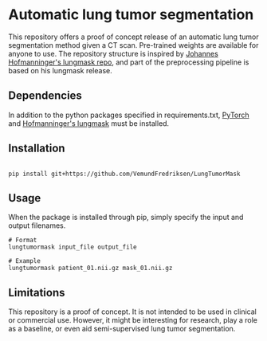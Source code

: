 # Automatic lung tumor segmentation
This repository offers a proof of concept release of an automatic lung tumor segmentation method given a CT scan. Pre-trained weights are available for anyone to use. The repository structure is inspired by [Johannes Hofmanninger's lungmask repo](https://github.com/JoHof/lungmask), and part of the preprocessing pipeline is based on his lungmask release.

## Dependencies
In addition to the python packages specified in requirements.txt, [PyTorch](https://pytorch.org/get-started/locally/) and [Hofmanninger's lungmask](https://github.com/JoHof/lungmask) must be installed.

## Installation
```

pip install git+https://github.com/VemundFredriksen/LungTumorMask

```

## Usage
When the package is installed through pip, simply specify the input and output filenames.
```
# Format
lungtumormask input_file output_file

# Example
lungtumormask patient_01.nii.gz mask_01.nii.gz

```
## Limitations
This repository is a proof of concept. It is not intended to be used in clinical or commercial use. However, it might be interesting for research, play a role as a baseline, or even aid semi-supervised lung tumor segmentation. 
